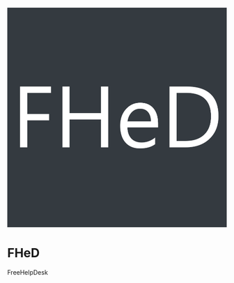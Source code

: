 ![Image of FHeD Logo](https://github.com/luketainton/FHeD/raw/new-logo/logo.png)
# FHeD
FreeHelpDesk
